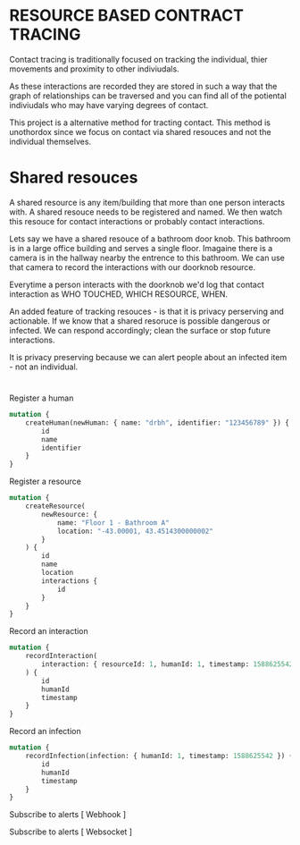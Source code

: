 # RESOURCE BASED CONTRACT TRACING

Contact tracing is traditionally focused on tracking the individual, thier movements and proximity to other indiviudals.

As these interactions are recorded they are stored in such a way that the graph of relationships can be traversed and you can find all of the potiental indiviudals who may have varying degrees of contact.

This project is a alternative method for tracting contact. This method is unothordox since we focus on contact via shared resouces and not the individual themselves.

# Shared resouces

A shared resource is any item/building that more than one person interacts with. A shared resouce needs to be registered and named. We then watch this resouce for contact interactions or probably contact interactions.

Lets say we have a shared resouce of a bathroom door knob. This bathroom is in a large office building and serves a single floor. Imagaine there is a camera is in the hallway nearby the entrence to this bathroom. We can use that camera to record the interactions with our doorknob resource.

Everytime a person interacts with the doorknob we'd log that contact interaction as WHO TOUCHED, WHICH RESOURCE, WHEN.

An added feature of tracking resouces - is that it is privacy perserving and actionable. If we know that a shared resoruce is possible dangerous or infected. We can respond accordingly; clean the surface or stop future interactions.

It is privacy preserving because we can alert people about an infected item - not an individual.

#

Register a human

```graphql
mutation {
	createHuman(newHuman: { name: "drbh", identifier: "123456789" }) {
		id
		name
		identifier
	}
}
```

Register a resource

```graphql
mutation {
	createResource(
		newResource: {
			name: "Floor 1 - Bathroom A"
			location: "-43.00001, 43.4514300000002"
		}
	) {
		id
		name
		location
		interactions {
			id
		}
	}
}
```

Record an interaction

```graphql
mutation {
	recordInteraction(
		interaction: { resourceId: 1, humanId: 1, timestamp: 1588625542 }
	) {
		id
		humanId
		timestamp
	}
}
```

Record an infection

```graphql
mutation {
	recordInfection(infection: { humanId: 1, timestamp: 1588625542 }) {
		id
		humanId
		timestamp
	}
}
```

Subscribe to alerts [ Webhook ]

Subscribe to alerts [ Websocket ]
